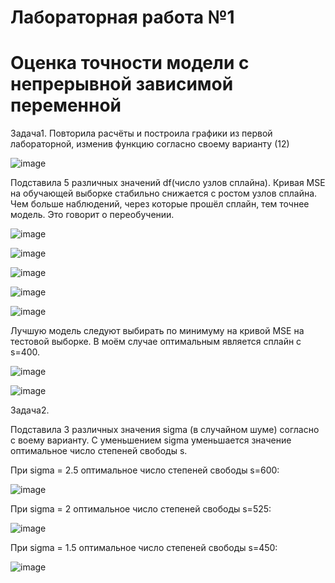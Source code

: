 # Лабораторная работа №1
# Оценка точности модели с непрерывной зависимой переменной

Задача1. Повторила расчёты и построила графики из первой лабораторной, изменив функцию согласно своему варианту (12)

![image](https://user-images.githubusercontent.com/93768556/193822005-b331735b-2b2b-4736-8264-acd05f274766.png)
 
 Подставила 5 различных значений df(число узлов сплайна). Кривая MSE на обучающей выборке стабильно снижается с ростом узлов сплайна. Чем больше наблюдений, через которые прошёл сплайн, тем точнее модель. Это говорит о переобучении. 

![image](https://user-images.githubusercontent.com/93768556/193822743-131c3e8a-b7bc-4f59-a96a-8597f76cbb41.png)

![image](https://user-images.githubusercontent.com/93768556/193822773-0f092cc3-2d86-48bf-8b1c-2b56363884cc.png)

![image](https://user-images.githubusercontent.com/93768556/193822851-e835516b-df4d-4b1b-810c-8d6c63fc0791.png)

![image](https://user-images.githubusercontent.com/93768556/193822878-8fb4d8e3-f82e-4975-92b8-ae78d776390d.png)

![image](https://user-images.githubusercontent.com/93768556/193823049-05482f22-0b2e-4ad4-a9ad-a7d47222c7ca.png)

Лучшую модель следуют выбирать по минимуму на кривой MSE на тестовой выборке. В моём случае оптимальным является сплайн с s=400.

![image](https://user-images.githubusercontent.com/93768556/193823115-ad5f436e-8ae4-425a-b12e-f223c917efe5.png)

![image](https://user-images.githubusercontent.com/93768556/193823302-8d8a4521-54b3-40c4-9284-08bf3080ff67.png)

Задача2.

Подставила 3 различных значения sigma (в случайном шуме) согласно с воему варианту. С уменьшением sigma уменьшается значение оптимальное число степеней свободы s.

При sigma = 2.5 оптимальное число степеней свободы s=600:

![image](https://user-images.githubusercontent.com/93768556/193826929-1ed61d5c-ad60-44ea-80f4-a9ada1942006.png)

При sigma = 2 оптимальное число степеней свободы s=525:

![image](https://user-images.githubusercontent.com/93768556/193827193-92ec1cbc-f464-4fe4-b3c5-20b2541e2034.png)

При sigma = 1.5 оптимальное число степеней свободы s=450:

![image](https://user-images.githubusercontent.com/93768556/193827316-73bd6011-5c06-454e-95f9-5f6259155dd7.png)

